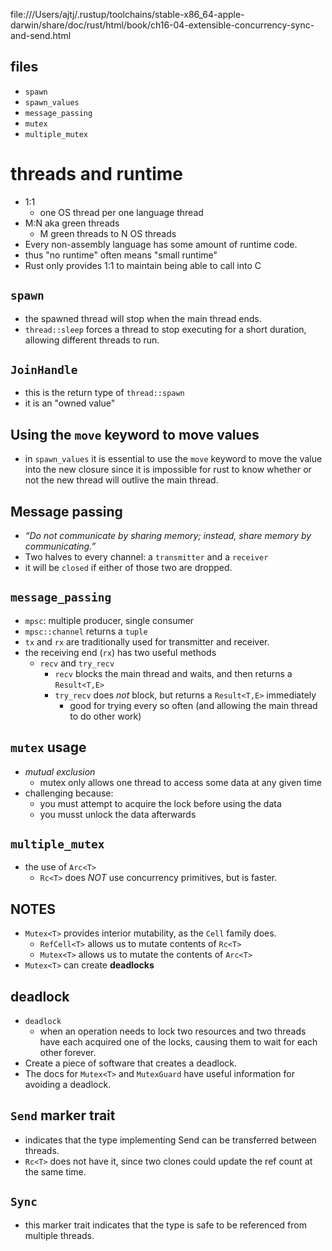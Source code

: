 file:///Users/ajtj/.rustup/toolchains/stable-x86_64-apple-darwin/share/doc/rust/html/book/ch16-04-extensible-concurrency-sync-and-send.html

## files
- `spawn`
- `spawn_values`
- `message_passing`
- `mutex`
- `multiple_mutex`

# threads and runtime
- 1:1
  - one OS thread per one language thread
- M:N aka green threads
  - M green threads to N OS threads
- Every non-assembly language has some amount of runtime code.
- thus "no runtime" often means "small runtime"
- Rust only provides 1:1 to maintain being able to call into C

## `spawn`
- the spawned thread will stop when the main thread ends.
- `thread::sleep` forces a thread to stop executing for a short duration, allowing different threads to run.

## `JoinHandle` 
- this is the return type of `thread::spawn`
- it is an "owned value"

## Using the `move` keyword to move values
- in `spawn_values` it is essential to use the `move` keyword to move the value into the new closure since it is impossible for rust to know whether or not the new thread will outlive the main thread.

## Message passing
- *“Do not communicate by sharing memory; instead, share memory by communicating.”*
- Two halves to every channel: a `transmitter` and a `receiver`
- it will be `closed` if either of those two are dropped.

## `message_passing`
- `mpsc`: multiple producer, single consumer
- `mpsc::channel` returns a `tuple`
- `tx` and `rx` are traditionally used for transmitter and receiver.
- the receiving end (`rx`) has two useful methods
  - `recv` and `try_recv`
    - `recv` blocks the main thread and waits, and then returns a `Result<T,E>`
    - `try_recv` does *not* block, but returns a `Result<T,E>` immediately
      - good for trying every so often (and allowing the main thread to do other work)

## `mutex` usage
- *mutual exclusion*
  - mutex only allows one thread to access some data at any given time
- challenging because:
  - you must attempt to acquire the lock before using the data
  - you musst unlock the data afterwards

## `multiple_mutex`
- the use of `Arc<T>`
  - `Rc<T>` does *NOT* use concurrency primitives, but is faster.

## NOTES
- `Mutex<T>` provides interior mutability, as the `Cell` family does.
  - `RefCell<T>` allows us to mutate contents of `Rc<T>`
  - `Mutex<T>` allows us to mutate the contents of `Arc<T>`
- `Mutex<T>` can create **deadlocks**

## deadlock
- `deadlock`
  - when an operation needs to lock two resources and two threads have each acquired one of the locks, causing them to wait for each other forever.
- Create a piece of software that creates a deadlock.
- The docs for `Mutex<T>` and `MutexGuard` have useful information for avoiding a deadlock.

## `Send` marker trait
- indicates that the type implementing Send can be transferred between threads.
- `Rc<T>` does not have it, since two clones could update the ref count at the same time.

## `Sync`
- this marker trait indicates that the type is safe to be referenced from multiple threads.